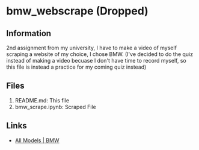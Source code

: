 # bmw_webscrape (Dropped)

## Information
2nd assignment from my university, I have to make a video of myself scraping a website of my choice, I chose BMW.
(I've decided to do the quiz instead of making a video becuase I don't have time to record myself, so this file is instead a practice for my coming quiz instead)

## Files
1. README.md: This file
2. bmw_scrape.ipynb: Scraped File

## Links
- [All Models | BMW](https://www.bmw.co.th/th/all-models.html)
